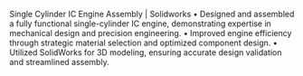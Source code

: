 Single Cylinder IC Engine Assembly | Solidworks 
• Designed and assembled a fully functional single-cylinder IC engine, demonstrating expertise in mechanical design
and precision engineering.
• Improved engine efficiency through strategic material selection and optimized component design.
• Utilized SolidWorks for 3D modeling, ensuring accurate design validation and streamlined assembly.
